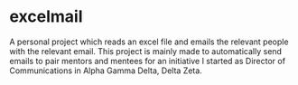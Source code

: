 # excelmail
A personal project which reads an excel file and emails the relevant people with the relevant email. This project is mainly made to automatically send emails to pair mentors and mentees for an initiative I started as Director of Communications in Alpha Gamma Delta, Delta Zeta.
